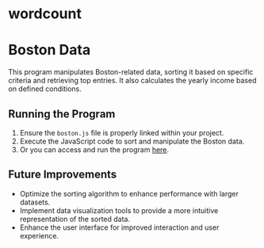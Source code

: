# wordcount
# Boston Data

This  program manipulates Boston-related data, sorting it based on specific criteria and retrieving top entries. It also calculates the yearly income based on defined conditions.

## Running the Program

1. Ensure the `boston.js` file is properly linked within your project.
2. Execute the JavaScript code to sort and manipulate the Boston data.
3. Or you can access and run the program [here](hhttps://prakashkumarmca23.github.io/wordcount/).

## Future Improvements

- Optimize the sorting algorithm to enhance performance with larger datasets.
- Implement data visualization tools to provide a more intuitive representation of the sorted data.
- Enhance the user interface for improved interaction and user experience.

 
